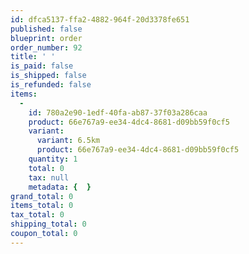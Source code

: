 ```yaml
---
id: dfca5137-ffa2-4882-964f-20d3378fe651
published: false
blueprint: order
order_number: 92
title: ' '
is_paid: false
is_shipped: false
is_refunded: false
items:
  -
    id: 780a2e90-1edf-40fa-ab87-37f03a286caa
    product: 66e767a9-ee34-4dc4-8681-d09bb59f0cf5
    variant:
      variant: 6.5km
      product: 66e767a9-ee34-4dc4-8681-d09bb59f0cf5
    quantity: 1
    total: 0
    tax: null
    metadata: {  }
grand_total: 0
items_total: 0
tax_total: 0
shipping_total: 0
coupon_total: 0
---
```

